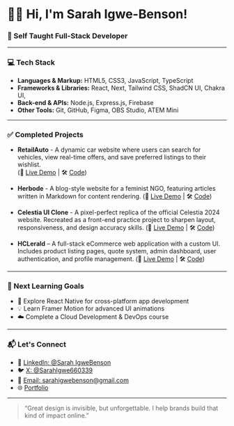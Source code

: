# 👋🏽 Hi, I'm Sarah Igwe-Benson!

### 🎯 Self Taught Full-Stack Developer

---

### 💻 Tech Stack

- **Languages & Markup:** HTML5, CSS3, JavaScript, TypeScript
- **Frameworks & Libraries:** React, Next, Tailwind CSS, ShadCN UI, Chakra UI, 
- **Back-end & APIs:** Node.js, Express.js, Firebase
- **Other Tools:** Git, GitHub, Figma, OBS Studio, ATEM Mini

---

### ✅ Completed Projects

- **RetailAuto** - A dynamic car website where users can search for vehicles, view real-time offers, and save preferred listings to their wishlist.  
  (🔗 [Live Demo](https://retailauto-239a0.web.app/) | 🛠️ [Code](https://github.com/sarahib37/RetailAuto))

- **Herbode** - A blog-style website for a feminist NGO, featuring articles written in Markdown for content rendering. (🔗 [Live Demo](https://herbode.vercel.app/) | 🛠️ [Code](https://github.com/sarahib37/HERBODE))
  
- **Celestia UI Clone** - A pixel-perfect replica of the official Celestia 2024 website. Recreated as a front-end practice project to sharpen layout, responsiveness, and design accuracy skills. (🔗 [Live Demo](https://celestia-ags2.onrender.com/) | 🛠️ [Code](https://github.com/sarahib37/celestia))
  
- **HCLerald** – A full-stack eCommerce web application with a custom UI. Includes product listing pages, quote system, admin dashboard, user authentication, and profile management. (🔗 [Live Demo](https://hclerald-flnf.vercel.app/) | 🛠️ [Code](https://github.com/sarahib37/HCLERALD))

---

### 🎯 Next Learning Goals

- 🧭 Explore React Native for cross-platform app development
- 💡 Learn Framer Motion for advanced UI animations
- ☁️ Complete a Cloud Development & DevOps course

---

### 📬 Let's Connect

- 💼 [LinkedIn: @Sarah IgweBenson](https://www.linkedin.com/in/sarah-igwebenson-a41173360)
- 🐦 [X: @SarahIgwe660339](https://x.com/SarahIgwe660339)
- 📧 [Email: sarahigwebenson@gmail.com](mailto:sarahigwebenson@gmail.com)
- 🌐 [Portfolio](https://x.com/SarahIgwe660339)

---

> “Great design is invisible, but unforgettable. I help brands build that kind of impact online.”
